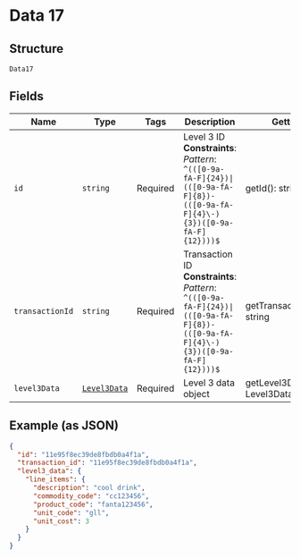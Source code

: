 
# Data 17

## Structure

`Data17`

## Fields

| Name | Type | Tags | Description | Getter | Setter |
|  --- | --- | --- | --- | --- | --- |
| `id` | `string` | Required | Level 3 ID<br>**Constraints**: *Pattern*: `^(([0-9a-fA-F]{24})\|(([0-9a-fA-F]{8})-(([0-9a-fA-F]{4}\-){3})([0-9a-fA-F]{12})))$` | getId(): string | setId(string id): void |
| `transactionId` | `string` | Required | Transaction ID<br>**Constraints**: *Pattern*: `^(([0-9a-fA-F]{24})\|(([0-9a-fA-F]{8})-(([0-9a-fA-F]{4}\-){3})([0-9a-fA-F]{12})))$` | getTransactionId(): string | setTransactionId(string transactionId): void |
| `level3Data` | [`Level3Data`](../../doc/models/level-3-data.md) | Required | Level 3 data object | getLevel3Data(): Level3Data | setLevel3Data(Level3Data level3Data): void |

## Example (as JSON)

```json
{
  "id": "11e95f8ec39de8fbdb0a4f1a",
  "transaction_id": "11e95f8ec39de8fbdb0a4f1a",
  "level3_data": {
    "line_items": {
      "description": "cool drink",
      "commodity_code": "cc123456",
      "product_code": "fanta123456",
      "unit_code": "gll",
      "unit_cost": 3
    }
  }
}
```

